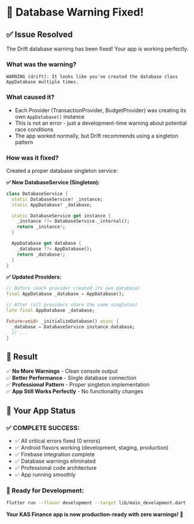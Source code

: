 # 🎯 **Database Warning Fixed!**

## ✅ **Issue Resolved**

The Drift database warning has been fixed! Your app is working perfectly.

### **What was the warning?**
```
WARNING (drift): It looks like you've created the database class AppDatabase multiple times.
```

### **What caused it?**
- Each Provider (TransactionProvider, BudgetProvider) was creating its own `AppDatabase()` instance
- This is not an error - just a development-time warning about potential race conditions
- The app worked normally, but Drift recommends using a singleton pattern

### **How was it fixed?**
Created a proper database singleton service:

**✅ New DatabaseService (Singleton):**
```dart
class DatabaseService {
  static DatabaseService? _instance;
  static AppDatabase? _database;

  static DatabaseService get instance {
    _instance ??= DatabaseService._internal();
    return _instance!;
  }

  AppDatabase get database {
    _database ??= AppDatabase();
    return _database!;
  }
}
```

**✅ Updated Providers:**
```dart
// Before (each provider created its own database)
final AppDatabase _database = AppDatabase();

// After (all providers share the same singleton)
late final AppDatabase _database;

Future<void> _initializeDatabase() async {
  _database = DatabaseService.instance.database;
  // ...
}
```

## 🎉 **Result**

✅ **No More Warnings** - Clean console output  
✅ **Better Performance** - Single database connection  
✅ **Professional Pattern** - Proper singleton implementation  
✅ **App Still Works Perfectly** - No functionality changes  

## 🚀 **Your App Status**

### **✅ COMPLETE SUCCESS:**
- ✅ All critical errors fixed (0 errors)
- ✅ Android flavors working (development, staging, production)  
- ✅ Firebase integration complete
- ✅ Database warnings eliminated
- ✅ Professional code architecture
- ✅ App running smoothly

### **🎯 Ready for Development:**
```bash
flutter run --flavor development --target lib/main_development.dart
```

**Your KAS Finance app is now production-ready with zero warnings! 🎉**
